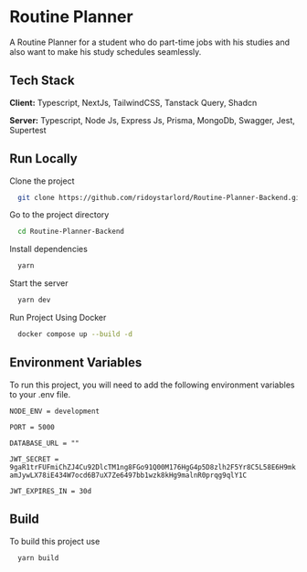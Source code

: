 # Routine Planner

A Routine Planner for a student who do part-time jobs with his studies and also want to make his study schedules seamlessly.

## Tech Stack

**Client:** Typescript, NextJs, TailwindCSS, Tanstack Query, Shadcn

**Server:** Typescript, Node Js, Express Js, Prisma, MongoDb, Swagger, Jest, Supertest

## Run Locally

Clone the project

```bash
  git clone https://github.com/ridoystarlord/Routine-Planner-Backend.git
```

Go to the project directory

```bash
  cd Routine-Planner-Backend
```

Install dependencies

```bash
  yarn
```

Start the server

```bash
  yarn dev
```

Run Project Using Docker

```bash
  docker compose up --build -d
```

## Environment Variables

To run this project, you will need to add the following environment variables to your .env file.

`NODE_ENV = development`

`PORT = 5000`

`DATABASE_URL = ""`

`JWT_SECRET = 9gaR1trFUFmiChZJ4Cu92DlcTM1ng8FGo91Q00M176HgG4p5D8zlh2F5Yr8C5L58E6H9mkamJywLX78iE434W7ocd6B7uX7Ze6497bb1wzk8kHg9malnR0prqg9qlY1C`

`JWT_EXPIRES_IN = 30d`

## Build

To build this project use

```bash
  yarn build
```
